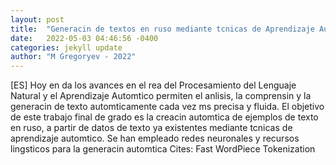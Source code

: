 ```yaml
---
layout: post
title:  "Generacin de textos en ruso mediante tcnicas de Aprendizaje Automtico para la industria del lenguaje"
date:   2022-05-03 04:46:56 -0400
categories: jekyll update
author: "M Gregoryev - 2022"
---
```

[ES] Hoy en da los avances en el rea del Procesamiento del Lenguaje Natural y el Aprendizaje Automtico permiten el anlisis, la comprensin y la generacin de texto automticamente cada vez ms precisa y fluida. El objetivo de este trabajo final de grado es la creacin automtica de ejemplos de texto en ruso, a partir de datos de texto ya existentes mediante tcnicas de aprendizaje automtico. Se han empleado redes neuronales y recursos lingsticos para la generacin automtica Cites: Fast WordPiece Tokenization